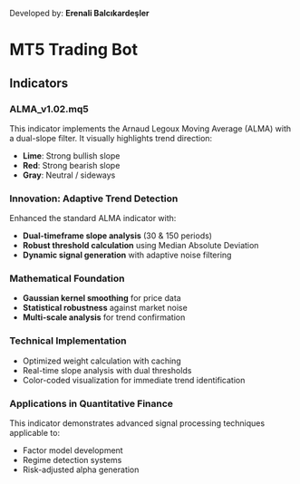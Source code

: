 Developed by: **Erenali Balcıkardeşler**
# MT5 Trading Bot

## Indicators

### ALMA_v1.02.mq5
This indicator implements the Arnaud Legoux Moving Average (ALMA) with a dual-slope filter.
It visually highlights trend direction:

- **Lime**: Strong bullish slope
- **Red**: Strong bearish slope
- **Gray**: Neutral / sideways

### Innovation: Adaptive Trend Detection
Enhanced the standard ALMA indicator with:
- **Dual-timeframe slope analysis** (30 & 150 periods)
- **Robust threshold calculation** using Median Absolute Deviation
- **Dynamic signal generation** with adaptive noise filtering

### Mathematical Foundation
- **Gaussian kernel smoothing** for price data
- **Statistical robustness** against market noise
- **Multi-scale analysis** for trend confirmation

### Technical Implementation
- Optimized weight calculation with caching
- Real-time slope analysis with dual thresholds
- Color-coded visualization for immediate trend identification

### Applications in Quantitative Finance
This indicator demonstrates advanced signal processing techniques applicable to:
- Factor model development
- Regime detection systems
- Risk-adjusted alpha generation
